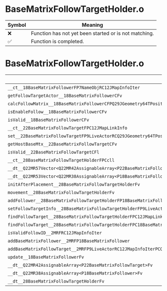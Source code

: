 # BaseMatrixFollowTargetHolder.o
| Symbol | Meaning 
| ------------- | ------------- 
| :x: | Function has not yet been started or is not matching. 
| :white_check_mark: | Function is completed. 


# BaseMatrixFollowTargetHolder.o
| Symbol | Decompiled? |
| ------------- | ------------- |
| `__ct__18BaseMatrixFollowerFP7NameObjRC12JMapInfoIter` | :white_check_mark: |
| `getFollowTargetActor__18BaseMatrixFollowerCFv` | :white_check_mark: |
| `calcFollowMatrix__18BaseMatrixFollowerCFPQ29JGeometry64TPosition3<Q29JGeometry38TMatrix34<Q29JGeometry13SMatrix34C<f>>>` | :x: |
| `isEnableFollow__18BaseMatrixFollowerCFv` | :white_check_mark: |
| `isValid__18BaseMatrixFollowerCFv` | :white_check_mark: |
| `__ct__22BaseMatrixFollowTargetFPC12JMapLinkInfo` | :white_check_mark: |
| `set__22BaseMatrixFollowTargetFP9LiveActorRCQ29JGeometry64TPosition3<Q29JGeometry38TMatrix34<Q29JGeometry13SMatrix34C<f>>>PCQ29JGeometry64TPosition3<Q29JGeometry38TMatrix34<Q29JGeometry13SMatrix34C<f>>>P25BaseMatrixFollowValidater` | :white_check_mark: |
| `getHostBaseMtx__22BaseMatrixFollowTargetCFv` | :white_check_mark: |
| `isValid__22BaseMatrixFollowTargetCFl` | :white_check_mark: |
| `__ct__28BaseMatrixFollowTargetHolderFPCcll` | :x: |
| `__dt__Q22MR57Vector<Q22MR42AssignableArray<P22BaseMatrixFollowTarget>>Fv` | :x: |
| `__dt__Q22MR53Vector<Q22MR38AssignableArray<P18BaseMatrixFollower>>Fv` | :x: |
| `initAfterPlacement__28BaseMatrixFollowTargetHolderFv` | :x: |
| `movement__28BaseMatrixFollowTargetHolderFv` | :x: |
| `addFollower__28BaseMatrixFollowTargetHolderFP18BaseMatrixFollower` | :x: |
| `setFollowTargetInfo__28BaseMatrixFollowTargetHolderFP9LiveActorRC12JMapInfoIterPCQ29JGeometry64TPosition3<Q29JGeometry38TMatrix34<Q29JGeometry13SMatrix34C<f>>>P25BaseMatrixFollowValidater` | :x: |
| `findFollowTarget__28BaseMatrixFollowTargetHolderFPC12JMapLinkInfo` | :x: |
| `findFollowTarget__28BaseMatrixFollowTargetHolderFPC18BaseMatrixFollower` | :x: |
| `isValidFollowID__2MRFRC12JMapInfoIter` | :x: |
| `addBaseMatrixFollower__2MRFP18BaseMatrixFollower` | :x: |
| `addBaseMatrixFollowTarget__2MRFP9LiveActorRC12JMapInfoIterPCQ29JGeometry64TPosition3<Q29JGeometry38TMatrix34<Q29JGeometry13SMatrix34C<f>>>P25BaseMatrixFollowValidater` | :x: |
| `update__18BaseMatrixFollowerFv` | :x: |
| `__dt__Q22MR42AssignableArray<P22BaseMatrixFollowTarget>Fv` | :x: |
| `__dt__Q22MR38AssignableArray<P18BaseMatrixFollower>Fv` | :x: |
| `__dt__28BaseMatrixFollowTargetHolderFv` | :white_check_mark: |

